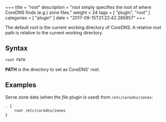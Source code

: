 +++
title = "root"
description = "*root* simply specifies the root of where CoreDNS finds (e.g.) zone files."
weight = 24
tags = [ "plugin", "root" ]
categories = [ "plugin" ]
date = "2017-09-15T21:22:42.285957"
+++

The default root is the current working directory of CoreDNS. A relative root path is relative to
the current working directory.

## Syntax

~~~ txt
root PATH
~~~

**PATH** is the directory to set as CoreDNS' root.

## Examples

Serve zone data (when the *file* plugin is used) from `/etc/coredns/zones`:

~~~ corefile
. {
    root /etc/coredns/zones
}
~~~

